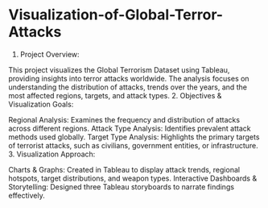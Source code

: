 # Visualization-of-Global-Terror-Attacks
1. Project Overview:

This project visualizes the Global Terrorism Dataset using Tableau, providing insights into terror attacks worldwide.
The analysis focuses on understanding the distribution of attacks, trends over the years, and the most affected regions, targets, and attack types.
2. Objectives & Visualization Goals:

Regional Analysis: Examines the frequency and distribution of attacks across different regions.
Attack Type Analysis: Identifies prevalent attack methods used globally.
Target Type Analysis: Highlights the primary targets of terrorist attacks, such as civilians, government entities, or infrastructure.
3. Visualization Approach:

Charts & Graphs: Created in Tableau to display attack trends, regional hotspots, target distributions, and weapon types.
Interactive Dashboards & Storytelling: Designed three Tableau storyboards to narrate findings effectively.
